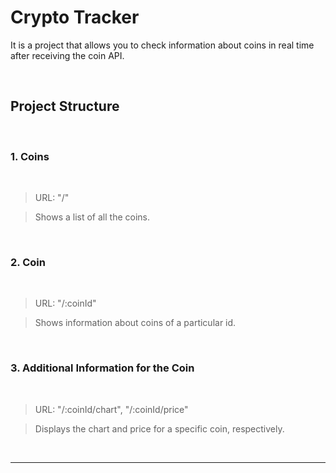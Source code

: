 # Crypto Tracker

It is a project that allows you to check information about coins in real time after receiving the coin API.

<br/>

## Project Structure

<br/>

### 1. Coins

<br/>

> URL: "/"

> Shows a list of all the coins.

<br/>

### 2. Coin

<br/>

> URL: "/:coinId"

> Shows information about coins of a particular id.

<br/>

### 3. Additional Information for the Coin

<br/>

> URL: "/:coinId/chart", "/:coinId/price"

> Displays the chart and price for a specific coin, respectively.

<br/>
<hr/>
